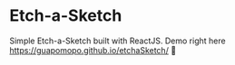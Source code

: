 # Etch-a-Sketch

Simple Etch-a-Sketch built with ReactJS. 
Demo right here https://guapomopo.github.io/etchaSketch/ 👀
